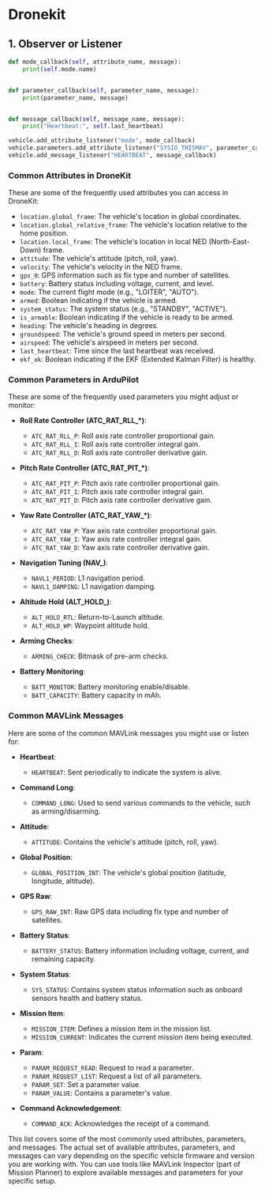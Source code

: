 # Dronekit

## 1. Observer or Listener

```python
def mode_callback(self, attribute_name, message):
    print(self.mode.name)


def parameter_callback(self, parameter_name, message):
    print(parameter_name, message)


def message_callback(self, message_name, message):
    print("Heartbeat:", self.last_heartbeat)

vehicle.add_attribute_listener("mode", mode_callback)
vehicle.parameters.add_attribute_listener("SYSID_THISMAV", parameter_callback)
vehicle.add_message_listener("HEARTBEAT", message_callback)
```

### Common Attributes in DroneKit

These are some of the frequently used attributes you can access in DroneKit:

- `location.global_frame`: The vehicle's location in global coordinates.
- `location.global_relative_frame`: The vehicle's location relative to the home position.
- `location.local_frame`: The vehicle's location in local NED (North-East-Down) frame.
- `attitude`: The vehicle's attitude (pitch, roll, yaw).
- `velocity`: The vehicle's velocity in the NED frame.
- `gps_0`: GPS information such as fix type and number of satellites.
- `battery`: Battery status including voltage, current, and level.
- `mode`: The current flight mode (e.g., "LOITER", "AUTO").
- `armed`: Boolean indicating if the vehicle is armed.
- `system_status`: The system status (e.g., "STANDBY", "ACTIVE").
- `is_armable`: Boolean indicating if the vehicle is ready to be armed.
- `heading`: The vehicle's heading in degrees.
- `groundspeed`: The vehicle's ground speed in meters per second.
- `airspeed`: The vehicle's airspeed in meters per second.
- `last_heartbeat`: Time since the last heartbeat was received.
- `ekf_ok`: Boolean indicating if the EKF (Extended Kalman Filter) is healthy.

### Common Parameters in ArduPilot

These are some of the frequently used parameters you might adjust or monitor:

- **Roll Rate Controller (ATC_RAT_RLL_*)**:
  - `ATC_RAT_RLL_P`: Roll axis rate controller proportional gain.
  - `ATC_RAT_RLL_I`: Roll axis rate controller integral gain.
  - `ATC_RAT_RLL_D`: Roll axis rate controller derivative gain.

- **Pitch Rate Controller (ATC_RAT_PIT_*)**:
  - `ATC_RAT_PIT_P`: Pitch axis rate controller proportional gain.
  - `ATC_RAT_PIT_I`: Pitch axis rate controller integral gain.
  - `ATC_RAT_PIT_D`: Pitch axis rate controller derivative gain.

- **Yaw Rate Controller (ATC_RAT_YAW_*)**:
  - `ATC_RAT_YAW_P`: Yaw axis rate controller proportional gain.
  - `ATC_RAT_YAW_I`: Yaw axis rate controller integral gain.
  - `ATC_RAT_YAW_D`: Yaw axis rate controller derivative gain.

- **Navigation Tuning (NAV_)**:
  - `NAVL1_PERIOD`: L1 navigation period.
  - `NAVL1_DAMPING`: L1 navigation damping.

- **Altitude Hold (ALT_HOLD_)**:
  - `ALT_HOLD_RTL`: Return-to-Launch altitude.
  - `ALT_HOLD_WP`: Waypoint altitude hold.

- **Arming Checks**:
  - `ARMING_CHECK`: Bitmask of pre-arm checks.

- **Battery Monitoring**:
  - `BATT_MONITOR`: Battery monitoring enable/disable.
  - `BATT_CAPACITY`: Battery capacity in mAh.

### Common MAVLink Messages

Here are some of the common MAVLink messages you might use or listen for:

- **Heartbeat**:
  - `HEARTBEAT`: Sent periodically to indicate the system is alive.

- **Command Long**:
  - `COMMAND_LONG`: Used to send various commands to the vehicle, such as arming/disarming.

- **Attitude**:
  - `ATTITUDE`: Contains the vehicle's attitude (pitch, roll, yaw).

- **Global Position**:
  - `GLOBAL_POSITION_INT`: The vehicle's global position (latitude, longitude, altitude).

- **GPS Raw**:
  - `GPS_RAW_INT`: Raw GPS data including fix type and number of satellites.

- **Battery Status**:
  - `BATTERY_STATUS`: Battery information including voltage, current, and remaining capacity.

- **System Status**:
  - `SYS_STATUS`: Contains system status information such as onboard sensors health and battery status.

- **Mission Item**:
  - `MISSION_ITEM`: Defines a mission item in the mission list.
  - `MISSION_CURRENT`: Indicates the current mission item being executed.

- **Param**:
  - `PARAM_REQUEST_READ`: Request to read a parameter.
  - `PARAM_REQUEST_LIST`: Request a list of all parameters.
  - `PARAM_SET`: Set a parameter value.
  - `PARAM_VALUE`: Contains a parameter's value.

- **Command Acknowledgement**:
  - `COMMAND_ACK`: Acknowledges the receipt of a command.

This list covers some of the most commonly used attributes, parameters, and messages. The actual set of available attributes, parameters, and messages can vary depending on the specific vehicle firmware and version you are working with. You can use tools like MAVLink Inspector (part of Mission Planner) to explore available messages and parameters for your specific setup.